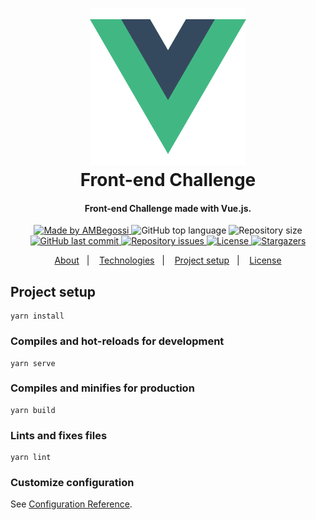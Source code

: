 <h1 align="center">
    <img alt="Vue.js logo" src=".github/logo-vue-js.png" style="width:250px;"/>
    <br>
    Front-end Challenge
</h1>

<h4 align="center">
  Front-end Challenge made with Vue.js.
</h4>

<p align="center">
  <a href="https://ambegossi.com">
    <img alt="Made by AMBegossi" src="https://img.shields.io/badge/made%20by-ambegossi-%2304D361">
  </a>

  <img alt="GitHub top language" src="https://img.shields.io/github/languages/top/ambegossi/hdn-web.svg">

  <img alt="Repository size" src="https://img.shields.io/github/repo-size/ambegossi/hdn-web.svg">

  <a href="https://github.com/ambegossi/hdn-web/commits/master">
    <img alt="GitHub last commit" src="https://img.shields.io/github/last-commit/ambegossi/hdn-web.svg">
  </a>

  <a href="https://github.com/ambegossi/hdn-web/issues">
    <img alt="Repository issues" src="https://img.shields.io/github/issues/ambegossi/hdn-web.svg">
  </a>

  <a href="https://github.com/ambegossi/hdn-web/blob/master/LICENSE.md">
  <img alt="License" src="https://img.shields.io/badge/license-MIT-%2304D361">
  </a>

  <a href="https://github.com/ambegossi/hdn-web/stargazers">
    <img alt="Stargazers" src="https://img.shields.io/github/stars/ambegossi/hdn-web?style=social">
  </a>
</p>

<p align="center">
  <a href="#about">About</a>&nbsp;&nbsp;&nbsp;|&nbsp;&nbsp;&nbsp;
  <a href="#rocket-technologies">Technologies</a>&nbsp;&nbsp;&nbsp;|&nbsp;&nbsp;&nbsp;
  <a href="#information_source-how-to-use">Project setup</a>&nbsp;&nbsp;&nbsp;|&nbsp;&nbsp;&nbsp;
  <a href="#memo-license">License</a>
</p>

## Project setup
```
yarn install
```

### Compiles and hot-reloads for development
```
yarn serve
```

### Compiles and minifies for production
```
yarn build
```

### Lints and fixes files
```
yarn lint
```

### Customize configuration
See [Configuration Reference](https://cli.vuejs.org/config/).
